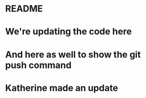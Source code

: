 # README #
# We're updating the code here #
# And here as well to show the git push command #
# Katherine made an update #